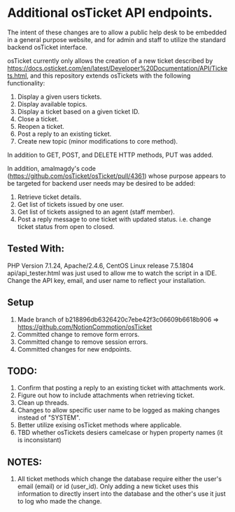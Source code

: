# Additional osTicket API endpoints.

The intent of these changes are to allow a public help desk to be embedded in a general purpose website, and for admin and staff to utilize the standard backend osTicket interface.

osTicket currently only allows the creation of a new ticket described by https://docs.osticket.com/en/latest/Developer%20Documentation/API/Tickets.html, and this repository extends osTickets with the following functionality:

1. Display a given users tickets.
2. Display available topics.
3. Display a ticket based on a given ticket ID.
4. Close a ticket.
5. Reopen a ticket.
6. Post a reply to an existing ticket.
7. Create new topic (minor modifications to core method).

In addition to GET, POST, and DELETE HTTP methods, PUT was added.

In addition, amalmagdy's code (https://github.com/osTicket/osTicket/pull/4361) whose purpose appears to be targeted for backend user needs may be desired to be added:
1. Retrieve ticket details.
2. Get list of tickets issued by one user.
3. Get list of tickets assigned to an agent (staff member).
4. Post a reply message to one ticket with updated status. i.e. change ticket status from open to closed.

## Tested With:
PHP Version 7.1.24, Apache/2.4.6, CentOS Linux release 7.5.1804
api/api_tester.html was just used to allow me to watch the script in a IDE.  Change the API key, email, and user name to reflect your installation.

## Setup
1. Made branch of b218896db6326420c7ebe42f3c06609b6618b906 => https://github.com/NotionCommotion/osTicket
2. Committed change to remove form errors.
3. Committed change to remove session errors.
4. Committed changes for new endpoints.

## TODO:
1. Confirm that posting a reply to an existing ticket with attachments work.
2. Figure out how to include attachments when retrieving ticket.
4. Clean up threads.
5. Changes to allow specific user name to be logged as making changes instead of "SYSTEM".
6. Better utilize exising osTicket methods where applicable.
7. TBD whether osTickets desiers camelcase or hypen property names (it is inconsistant)

## NOTES:
1. All ticket methods which change the database require either the user's email (email) or id (user_id).  Only adding a new ticket uses this information to directly insert into the database and the other's use it just to log who made the change.

